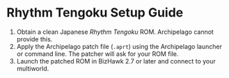# Rhythm Tengoku Setup Guide

1. Obtain a clean Japanese *Rhythm Tengoku* ROM. Archipelago cannot provide this.
2. Apply the Archipelago patch file (`.aprt`) using the Archipelago launcher or
   command line. The patcher will ask for your ROM file.
3. Launch the patched ROM in BizHawk 2.7 or later and connect to your multiworld.
